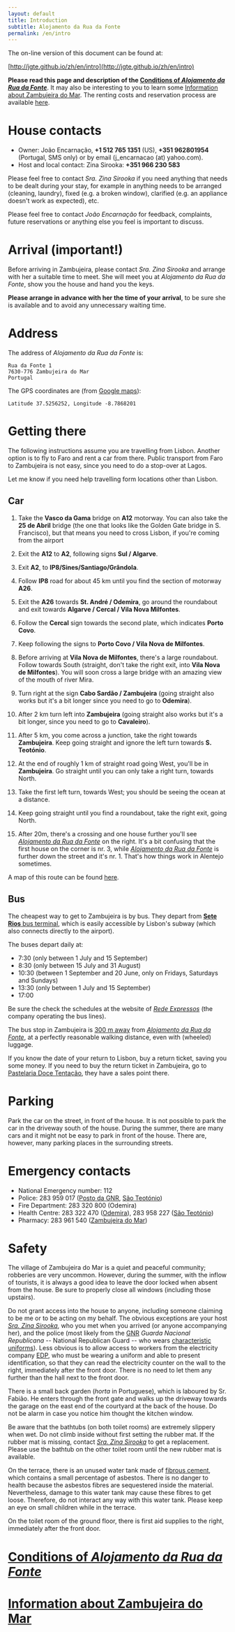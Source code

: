 ```yaml
---
layout: default
title: Introduction
subtitle: Alojamento da Rua da Fonte
permalink: /en/intro
---
```


The on-line version of this document can be found at:

[http://jgte.github.io/zh/en/intro](http://jgte.github.io/zh/en/intro)

**Please read this page and description of the [Conditions of *Alojamento da Rua da Fonte*](http://jgte.github.io/zh/en/desc)**. It may also be interesting to you to learn some [Information about Zambujeira do Mar](http://jgte.github.io/zh/en/whattodo). The renting costs and reservation process are available [here](http://jgte.github.io/zh/en/price).

# House contacts

* Owner: João Encarnação, **+1 512 765 1351** (US), **+351 962801954** (Portugal, SMS only) or by email (j_encarnacao (at) yahoo.com).
* Host and local contact: Zina Sirooka: **+351 966 230 583**

Please feel free to contact *Sra. Zina Sirooka* if you need anything that needs to be dealt during your stay, for example in anything needs to be arranged (cleaning, laundry), fixed (e.g. a broken window), clarified (e.g. an appliance doesn't work as expected), etc.

Please feel free to contact *João Encarnação* for feedback, complaints, future reservations or anything else you feel is important to discuss.


# Arrival (important!)

Before arriving in Zambujeira, please contact *Sra. Zina Sirooka* and arrange with her a suitable time to meet. She will meet you at *Alojamento da Rua da Fonte*, show you the house and hand you the keys.

**Please arrange in advance with her the time of your arrival**, to be sure she is available and to avoid any unnecessary waiting time.


# Address

The address of *Alojamento da Rua da Fonte* is:

    Rua da Fonte 1
    7630-776 Zambujeira do Mar
    Portugal

The GPS coordinates are (from [Google maps](https://goo.gl/maps/wktc4L6BSeA2)):

    Latitude 37.5256252, Longitude -8.7868201


# Getting there

The following instructions assume you are travelling from Lisbon. Another option is to fly to Faro and rent a car from there. Public transport from Faro to Zambujeira is not easy, since you need to do a stop-over at Lagos.

Let me know if you need help travelling form locations other than Lisbon.

## Car

1. Take the **Vasco da Gama** bridge on **A12** motorway. You can also take the **25 de Abril** bridge (the one that looks like the Golden Gate bridge in S. Francisco), but that means you need to cross Lisbon, if you're coming from the airport

2. Exit the **A12** to **A2**, following signs **Sul / Algarve**.

3. Exit **A2**, to **IP8/Sines/Santiago/Grândola**.

4. Follow **IP8** road for about 45 km until you find the section of motorway **A26**.

5. Exit the **A26** towards **St. André / Odemira**, go around the roundabout and exit towards **Algarve / Cercal / Vila Nova Milfontes**.

6. Follow the **Cercal** sign towards the second plate, which indicates **Porto Covo**.

7. Keep following the signs to **Porto Covo / Vila Nova de Milfontes**.

8. Before arriving at **Vila Nova de Milfontes**, there's a large roundabout. Follow towards South (straight, don't take the right exit, into **Vila Nova de Milfontes**). You will soon cross a large bridge with an amazing view of the mouth of river Mira.

9. Turn right at the sign **Cabo Sardão / Zambujeira** (going straight also works but it's a bit longer since you need to go to **Odemira**).

10. After 2 km turn left into **Zambujeira** (going straight also works but it's a bit longer, since you need to go to **Cavaleiro**).

11. After 5 km, you come across a junction, take the right towards **Zambujeira**. Keep going straight and ignore the left turn towards **S. Teotónio**.

12. At the end of roughly 1 km of straight road going West, you'll be in **Zambujeira**. Go straight until you can only take a right turn, towards North.

13. Take the first left turn, towards West; you should be seeing the ocean at a distance.

14. Keep going straight until you find a roundabout, take the right exit, going North.

15. After 20m, there's a crossing and one house further you'll see [*Alojamento da Rua da Fonte*](http://jgte.github.io/zh/en/intro#address) on the right. It's a bit confusing that the first house on the corner is nr. 3, while [*Alojamento da Rua da Fonte*](http://jgte.github.io/zh/en/intro#address) is further down the street and it's nr. 1. That's how things work in Alentejo sometimes.

A map of this route can be found [here](https://goo.gl/maps/ZKu7BLoePPE2).


## Bus

The cheapest way to get to Zambujeira is by bus. They depart from [**Sete Rios** bus terminal](https://goo.gl/maps/BkjK65p9Zmv), which is easily accessible by Lisbon's subway (which also connects directly to the airport).

The buses depart daily at:

* 7:30 (only between 1 July and 15 September)
* 8:30 (only between 15 July and 31 August)
* 10:30 (between 1 September and 20 June, only on Fridays, Saturdays and Sundays)
* 13:30 (only between 1 July and 15 September)
* 17:00

Be sure the check the schedules at the website of [*Rede Expressos*](http://www.rede-expressos.pt/) (the company operating the bus lines).

The bus stop in Zambujeira is [300 m away](https://goo.gl/maps/JDVFLLizMt32) from [*Alojamento da Rua da Fonte*](http://jgte.github.io/zh/en/intro#address), at a perfectly reasonable walking distance, even with (wheeled) luggage.

If you know the date of your return to Lisbon, buy a return ticket, saving you some money. If you need to buy the return ticket in Zambujeira, go to [Pastelaria Doce Tentação](https://goo.gl/maps/c7x2aZApEPN2), they have a sales point there.

# Parking

Park the car on the street, in front of the house. It is not possible to park the car in the driveway south of the house. During the summer, there are many cars and it might not be easy to park in front of the house. There are, however, many parking places in the surrounding streets.


# Emergency contacts

* National Emergency number: 112
* Police: 283 959 017 ([Posto da GNR](http://www.gnr.pt/portal/internet/contactos/detalhe.asp?codUnidade=20020755), [São Teotónio](https://goo.gl/maps/GgaR1FQeDt22))
* Fire Department: 283 320 800 (Odemira)
* Health Centre: 283 322 470 ([Odemira](https://goo.gl/maps/ba9weq9nkLy)), 283 958 227 ([São Teotónio](https://goo.gl/maps/fE7uvDJgh692))
* Pharmacy: 283 961 540 ([Zambujeira do Mar](https://goo.gl/maps/Z4jHpy2YA9w))


# Safety

The village of Zambujeira do Mar is a quiet and peaceful community; robberies are very uncommon. However, during the summer, with the inflow of tourists, it is always a good idea to leave the door locked when absent from the house. Be sure to properly close all windows (including those upstairs).

Do not grant access into the house to anyone, including someone claiming to be me or to be acting on my behalf. The obvious exceptions are your host [*Sra. Zina Sirooka*](http://jgte.github.io/zh/en/intro#house-contacts), who you met when you arrived (or anyone accompanying her), and the police (most likely from the [GNR](http://www.gnr.pt) *Guarda Nacional Republicana* -- National Republican Guard -- who wears [characteristic uniforms](https://www.google.pt/search?q=farda+da+guarda+nacional+republicana&source=lnms&tbm=isch&sa=X&ved=0ahUKEwjum6Kdx97LAhWHchQKHY8ZDtYQ_AUIBygB&biw=1358&bih=650)). Less obvious is to allow access to workers from the electricity company [EDP](http://www.edp.pt), who must be wearing a uniform and able to present identification, so that they can read the electricity counter on the wall to the right, immediately after the front door. There is no need to let them any further than the hall next to the front door.

There is a small back garden (*horta* in Portuguese), which is laboured by Sr. Fabião. He enters through the front gate and walks up the driveway towards the garage on the east end of the courtyard at the back of the house. Do not be alarm in case you notice him thought the kitchen window.

Be aware that the bathtubs (on both toilet rooms) are extremely slippery when wet. Do not climb inside without first setting the rubber mat. If the rubber mat is missing, contact [*Sra. Zina Sirooka*](http://jgte.github.io/zh/en/intro#house-contacts) to get a replacement. Please use the bathtub on the other toilet room until the new rubber mat is available.

On the terrace, there is an unused water tank made of [fibrous cement](https://en.wikipedia.org/wiki/Asbestos_cement), which contains a small percentage of asbestos. There is no danger to health because the asbestos fibres are sequestered inside the material. Nevertheless, damage to this water tank may cause these fibres to get loose. Therefore, do not interact any way with this water tank. Please keep an eye on small children while in the terrace.

On the toilet room of the ground floor, there is first aid supplies to the right, immediately after the front door.

# [Conditions of *Alojamento da Rua da Fonte*](http://jgte.github.io/zh/en/desc)

# [Information about Zambujeira do Mar](http://jgte.github.io/zh/en/whattodo)
